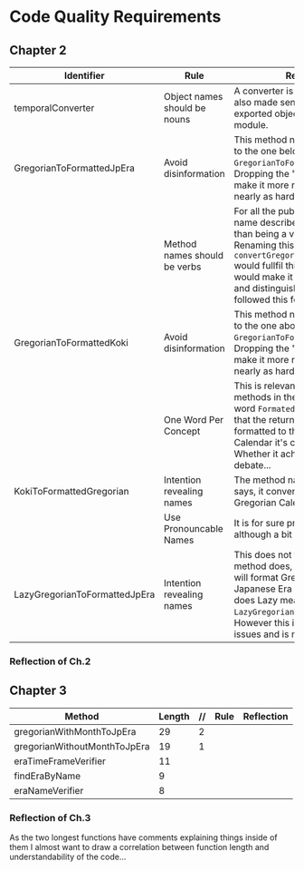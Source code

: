 # Code Quality Requirements

## Chapter 2

| Identifier | Rule | Reflection |
| --- | --- | --- |
| temporalConverter | Object names should be nouns | A converter is a thing, and I felt it also made sense to name the exported object the same as the module.|
| GregorianToFormattedJpEra  | Avoid disinformation | This method name is very similar to the one below ``GregorianToFormattedKoki``. Dropping the "Formatted" would make it more readable and not nearly as hard to distinguish. |
| | Method names should be verbs | For all the public methods the name describes an action, rather than being a verb themselves. Renaming this method to ``convertGregorianToFormattedJpEra`` would fullfil this rule. However would make it a lot less readable and distinguishable if they all followed this format.|
| GregorianToFormattedKoki | Avoid disinformation | This method name is very similar to the one above ``GregorianToFormattedJpEra``. Dropping the "Formatted" would make it more readable and not nearly as hard to distinguish.  |
| | One Word Per Concept | This is relevant for all the public methods in the module, but the word ``Formated`` is meant to reveal that the return type will be a string formatted to the standard of the Calendar it's converting to. Whether it achieves this is up for debate... |
| KokiToFormattedGregorian | Intention revealing names | The method name does what it says, it converts a Koki date to the Gregorian Calendar. |
| | Use Pronouncable Names | It is for sure pronouncable, although a bit of a mouthful... |
| LazyGregorianToFormattedJpEra | Intention revealing names | This does not fully reveal what the method does, you can infer that it will format Gregorian to a Japanese Era date. However what does Lazy mean? Maybe ``LazyGregorianToMatchingJpEras``. However this introduces other issues and is not much clearer...  |

### Reflection of Ch.2



## Chapter 3

| Method | Length | // | Rule | Reflection |
| --- | --- | --- | --- | --- |
| gregorianWithMonthToJpEra | 29 | 2 |  | |
| gregorianWithoutMonthToJpEra | 19 | 1 |  | |
| eraTimeFrameVerifier | 11 | | | |
| findEraByName | 9 || | |
| eraNameVerifier | 8 | | | |

### Reflection of Ch.3

As the two longest functions have comments explaining things inside of them I almost want to draw a correlation between function length and understandability of the code...
